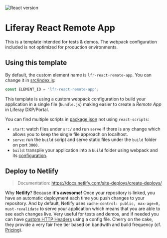 ![React version](https://img.shields.io/github/package-json/dependency-version/lgdd/lfr-react-remote-app/react)

# Liferay React Remote App

This is a template intended for tests & demos. The webpack configuration included is not optimized for production environments.

## Using this template

By default, the custom element name is `lfr-react-remote-app`. You can change it in [src/index.js](src/index.js#7):

```js
const ELEMENT_ID = 'lfr-react-remote-app';
```

This template is using a custom webpack configuration to build your application in a single file (`bundle.js`) making easier to create a _Remote App_ in Liferay DXP/Portal.

You can find multiple scripts in [package.json](package.json#14) not using `react-scripts`:

- `start`: watch files under `src/` and run `serve` if there is any change which allows you to keep the single file approach on localhost.
- `serve`: run the `build` script and serve static files under the `build` folder on port `3000`.
- `build`: transpile your application into a `build` folder using webpack and its [configuration](webpack.config.js).

## Deploy to Netlify

> Documentation: https://docs.netlify.com/site-deploys/create-deploys/

Why __Netlify__? Because __it's awesome!__ Once your repository is linked, you have an automatic deployment each time you push changes to your repository. And by default, Netlify uses `cache-control: public, max-age=0, must-revalidate` to serve your application which means that you are able to see each changes live. Very useful for tests and demos, and if needed you can have [custom HTTP Headers](https://docs.netlify.com/routing/headers/) using a config file. Cherry on the cake, they provide a very fair free tier based on bandwith and build frequency (cf. [Pricing](https://www.netlify.com/pricing/)).
